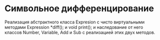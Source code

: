 # Символьное дифференцирование
Реализация абстрактного класса Expresion с чисто виртуальными методами Expression *diff(); и void print(); и наследование от него классов Number, Variable, Add и Sub с реализацией этих двух методов.